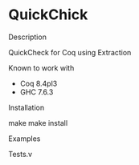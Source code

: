 QuickChick
==========

Description

  QuickCheck for Coq using Extraction

Known to work with

  - Coq 8.4pl3
  - GHC 7.6.3

Installation

  make
  make install

Examples

  Tests.v



